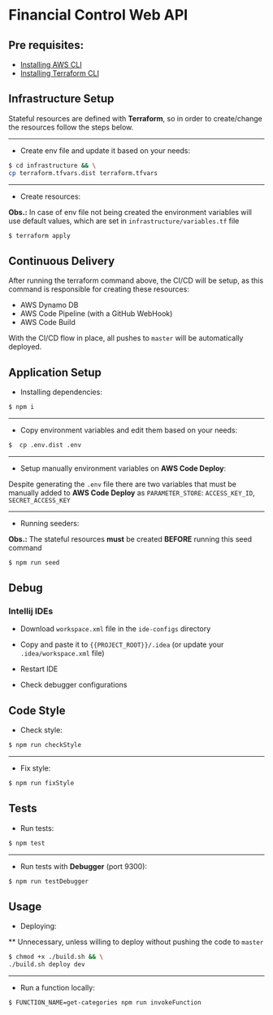 # Financial Control Web API

## Pre requisites:

- [Installing AWS CLI](https://docs.aws.amazon.com/cli/latest/userguide/cli-chap-install.html)
- [Installing Terraform CLI](https://www.terraform.io/downloads.html)

## Infrastructure Setup

Stateful resources are defined with **Terraform**, so in order to create/change the resources follow the steps below.

---

- Create env file and update it based on your needs:

```bash
$ cd infrastructure && \
cp terraform.tfvars.dist terraform.tfvars
``` 

---

- Create resources:

**Obs.:** In case of env file not being created the environment variables will use default values, which are set in
`infrastructure/variables.tf` file

```bash
$ terraform apply
``` 

## Continuous Delivery

After running the terraform command above, the CI/CD will be setup,
as this command is responsible for creating these resources:

- AWS Dynamo DB
- AWS Code Pipeline (with a GitHub WebHook)
- AWS Code Build

With the CI/CD flow in place, all pushes to `master` will be
automatically deployed.

## Application Setup

- Installing dependencies:

```bash
$ npm i
```

---

- Copy environment variables and edit them based on your needs:

```bash
$  cp .env.dist .env
```

---

- Setup manually environment variables on **AWS Code Deploy**:

Despite generating the `.env` file there are two variables that must be
manually added to **AWS Code Deploy** as  `PARAMETER_STORE`: `ACCESS_KEY_ID`, `SECRET_ACCESS_KEY`

---

- Running seeders:

**Obs.:** The stateful resources **must** be created **BEFORE** running this seed command

```bash
$ npm run seed
```

## Debug

### Intellij IDEs

- Download `workspace.xml` file in the `ide-configs` directory

- Copy and paste it to `{{PROJECT_ROOT}}/.idea` (or update your `.idea/workspace.xml` file)

- Restart IDE

- Check debugger configurations

## Code Style

- Check style:

```bash
$ npm run checkStyle
```

---

- Fix style:

```bash
$ npm run fixStyle
```

## Tests

- Run tests:

```bash
$ npm test
```

---

- Run tests with **Debugger** (port 9300):

```bash
$ npm run testDebugger
```

## Usage

- Deploying:

** Unnecessary, unless willing to deploy without pushing the code to `master`

```bash
$ chmod +x ./build.sh && \
./build.sh deploy dev
```

---

- Run a function locally:

```bash
$ FUNCTION_NAME=get-categories npm run invokeFunction
```
